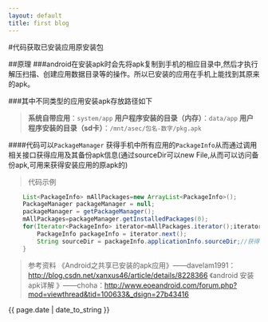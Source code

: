 ```yaml
---
layout: default
title: first blog
---
```

#代码获取已安装应用原安装包

##原理
###android在安装apk时会先将apk复制到手机的相应目录中,然后才执行解压扫描、创建应用数据目录等的操作。所以已安装的应用在手机上能找到其原来的apk。

###其中不同类型的应用安装apk存放路径如下

>**系统自带应用**：`system/app`
>**用户程序安装的目录（内存）**：`data/app`
>**用户程序安装的目录（sd卡）**：`/mnt/asec/包名-数字/pkg.apk`




####代码可以`PackageManager` 获得手机中所有应用的`PackageInfo`从而通过调用相关接口获得应用及其备份apk信息(通过sourceDir可以new File,从而可以访问备份apk,可用来获得安装应用的原apk的)

> 代码示例 
```java
    List<PackageInfo> mAllPackages=new ArrayList<PackageInfo>();
    PackageManager packageManager = null;
    packageManager = getPackageManager();
    mAllPackages=packageManager.getInstalledPackages(0);
    for(Iterator<PackageInfo> iterator=mAllPackages.iterator();iterator.hasNext();) {
        PackageInfo packageInfo = iterator.next();
        String sourceDir = packageInfo.applicationInfo.sourceDir;//获得备份apk路径
    }

```
<p>
<p>
<p>

>参考资料
>《Android之共享已安装的apk应用》——davelam1991：http://blog.csdn.net/xanxus46/article/details/8228366
>《android 安装apk详解 》——choha：http://www.eoeandroid.com/forum.php?mod=viewthread&tid=100633&_dsign=27b43416
<p>{{ page.date | date_to_string }}</p>
